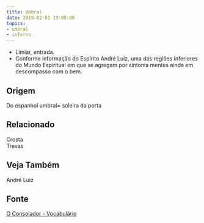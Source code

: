 ```yaml
---
title: Umbral
date: 2019-02-01 19:00:00
topics:
- umbral
- inferno
---
```


* Limiar, entrada. 
* Conforme informação do Espírito André Luiz, uma das
regiões inferiores do Mundo Espiritual em que se agregam por sintonia mentes
ainda em descompasso com o bem.

## Origem
Do espanhol umbral= soleira da porta

## Relacionado
Crosta  
Trevas  

## Veja Também
André Luiz

## Fonte
[O Consolador - Vocabulário](http://www.oconsolador.com.br/linkfixo/vocabulario/principal.html)
